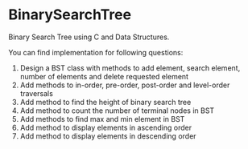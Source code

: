 # BinarySearchTree
Binary Search Tree using C and Data Structures.

You can find implementation for following questions:

1. Design a BST class with methods to add element, search element, number of elements and
delete requested element
2. Add methods to in-order, pre-order, post-order and level-order traversals
3. Add method to find the height of binary search tree
4. Add method to count the number of terminal nodes in BST
5. Add methods to find max and min element in BST
6. Add method to display elements in ascending order
7. Add method to display elements in descending order
